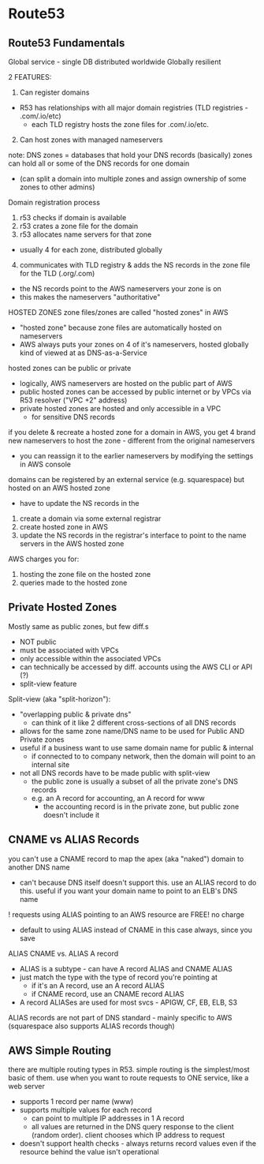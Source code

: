 # Route53

## Route53 Fundamentals

Global service - single DB distributed worldwide
Globally resilient

2 FEATURES:
1. Can register domains
  - R53 has relationships with all major domain registries (TLD registries - .com/.io/etc)
    - each TLD registry hosts the zone files for .com/.io/etc.
2. Can host zones with managed nameservers

note: DNS zones = databases that hold your DNS records (basically)
zones can hold all or some of the DNS records for one domain
- (can split a domain into multiple zones and assign ownership of some zones to other admins)

Domain registration process
1. r53 checks if domain is available
2. r53 crates a zone file for the domain
3. r53 allocates name servers for that zone 
  - usually 4 for each zone, distributed globally
4. communicates with TLD registry & adds the NS records in the zone file for the TLD (.org/.com)
  - the NS records point to the AWS nameservers your zone is on
  - this makes the nameservers "authoritative"

HOSTED ZONES
zone files/zones are called "hosted zones" in AWS
- "hosted zone" because zone files are automatically hosted on nameservers
- AWS always puts your zones on 4 of it's nameservers, hosted globally
kind of viewed at as DNS-as-a-Service

hosted zones can be public or private
- logically, AWS nameservers are hosted on the public part of AWS
- public hosted zones can be accessed by public internet or by VPCs via R53 resolver ("VPC +2" address)
- private hosted zones are hosted and only accessible in a VPC
  - for sensitive DNS records

if you delete & recreate a hosted zone for a domain in AWS, you get 4 brand new nameservers to host the zone - different from the original nameservers
- you can reassign it to the earlier nameservers by modifying the settings in AWS console

domains can be registered by an external service (e.g. squarespace) but hosted on an AWS hosted zone
- have to update the NS records in the 
1. create a domain via some external registrar
2. create hosted zone in AWS
3. update the NS records in the registrar's interface to point to the name servers in the AWS hosted zone

AWS charges you for:
1. hosting the zone file on the hosted zone
2. queries made to the hosted zone


## Private Hosted Zones

Mostly same as public zones, but few diff.s
- NOT public
- must be associated with VPCs
- only accessible within the associated VPCs
- can technically be accessed by diff. accounts using the AWS CLI or API (?)
- split-view feature

Split-view (aka "split-horizon"):
- "overlapping public & private dns"
    - can think of it like 2 different cross-sections of all DNS records
- allows for the same zone name/DNS name to be used for Public AND Private zones
- useful if a business want to use same domain name for public & internal
    - if connected to to company network, then the domain will point to an internal site
- not all DNS records have to be made public with split-view
    - the public zone is usually a subset of all the private zone's DNS records
    - e.g. an A record for accounting, an A record for www 
        - the accounting record is in the private zone, but public zone doesn't include it

## CNAME vs ALIAS Records 

you can't use a CNAME record to map the apex (aka "naked") domain to another DNS name
- can't because DNS itself doesn't support this.
use an ALIAS record to do this.
useful if you want your domain name to point to an ELB's DNS name

! requests using ALIAS pointing to an AWS resource are FREE! no charge 
- default to using ALIAS instead of CNAME in this case always, since you save

ALIAS CNAME vs. ALIAS A record 
- ALIAS is a subtype - can have A record ALIAS and CNAME ALIAS 
- just match the type with the type of record you're pointing at 
    - if it's an A record, use an A record ALIAS 
    - if CNAME record, use an CNAME record ALIAS
- A record ALIASes are used for most svcs - APIGW, CF, EB, ELB, S3

ALIAS records are not part of DNS standard - mainly specific to AWS (squarespace also supports ALIAS records though)

## AWS Simple Routing

there are multiple routing types in R53. simple routing is the simplest/most basic of them.
use when you want to route requests to ONE service, like a web server

- supports 1 record per name (www)
- supports multiple values for each record 
    - can point to multiple IP addresses in 1 A record
    - all values are returned in the DNS query response to the client (random order). client chooses which IP address to request
- doesn't support health checks - always returns record values even if the resource behind the value isn't operational

